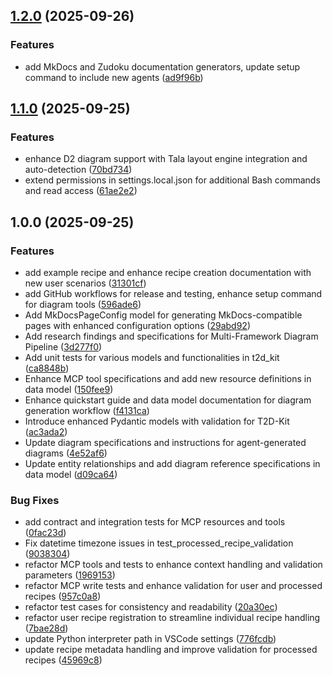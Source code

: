## [1.2.0](https://github.com/afterthought/t2d-kit/compare/v1.1.0...v1.2.0) (2025-09-26)

### Features

* add MkDocs and Zudoku documentation generators, update setup command to include new agents ([ad9f96b](https://github.com/afterthought/t2d-kit/commit/ad9f96b869daa6337dc2e36c41ced484ad5dd64b))

## [1.1.0](https://github.com/afterthought/t2d-kit/compare/v1.0.0...v1.1.0) (2025-09-25)

### Features

* enhance D2 diagram support with Tala layout engine integration and auto-detection ([70bd734](https://github.com/afterthought/t2d-kit/commit/70bd7344f42358522f7aaa38bea69e8119d0011b))
* extend permissions in settings.local.json for additional Bash commands and read access ([61ae2e2](https://github.com/afterthought/t2d-kit/commit/61ae2e26c98e9c34d42cf3e3f47718091cc82d83))

## 1.0.0 (2025-09-25)

### Features

* add example recipe and enhance recipe creation documentation with new user scenarios ([31301cf](https://github.com/afterthought/t2d-kit/commit/31301cfdba43cca2f71d688937541dbd35405409))
* add GitHub workflows for release and testing, enhance setup command for diagram tools ([596ade6](https://github.com/afterthought/t2d-kit/commit/596ade6456b0cbe174b81fe33a761329014c220f))
* Add MkDocsPageConfig model for generating MkDocs-compatible pages with enhanced configuration options ([29abd92](https://github.com/afterthought/t2d-kit/commit/29abd9203814599e62225590c3d3e9a81ed1b28e))
* Add research findings and specifications for Multi-Framework Diagram Pipeline ([3d277f0](https://github.com/afterthought/t2d-kit/commit/3d277f0b3a7ebd2aaa768eff652c60d71ec61bce))
* Add unit tests for various models and functionalities in t2d_kit ([ca8848b](https://github.com/afterthought/t2d-kit/commit/ca8848bee1c133d30d54638099858ec04637f321))
* Enhance MCP tool specifications and add new resource definitions in data model ([150fee9](https://github.com/afterthought/t2d-kit/commit/150fee9d8f2967c79e78ae7256182c68fc835d22))
* Enhance quickstart guide and data model documentation for diagram generation workflow ([f4131ca](https://github.com/afterthought/t2d-kit/commit/f4131caaf8ab1392204d8f072a3893f9c56e4d38))
* Introduce enhanced Pydantic models with validation for T2D-Kit ([ac3ada2](https://github.com/afterthought/t2d-kit/commit/ac3ada2cc6c30bfcfe531c021815b40af6bb4258))
* Update diagram specifications and instructions for agent-generated diagrams ([4e52af6](https://github.com/afterthought/t2d-kit/commit/4e52af69cc539cbbe0a1642b255073724bfe2240))
* Update entity relationships and add diagram reference specifications in data model ([d09ca64](https://github.com/afterthought/t2d-kit/commit/d09ca64d0e9e70e485f8240def27934d5b283e35))

### Bug Fixes

* add contract and integration tests for MCP resources and tools ([0fac23d](https://github.com/afterthought/t2d-kit/commit/0fac23dd625d3038c0b48e84b7151afd823f8a50))
* Fix datetime timezone issues in test_processed_recipe_validation ([9038304](https://github.com/afterthought/t2d-kit/commit/9038304d8d1dc10c7f5842de9a7d9f5060e56f2b))
* refactor MCP tools and tests to enhance context handling and validation parameters ([1969153](https://github.com/afterthought/t2d-kit/commit/1969153fb9c1849085fcba8d181aeb8bb1852adb))
* refactor MCP write tests and enhance validation for user and processed recipes ([957c0a8](https://github.com/afterthought/t2d-kit/commit/957c0a8a69c42a59aa78ca78887a6deb5982dd16))
* refactor test cases for consistency and readability ([20a30ec](https://github.com/afterthought/t2d-kit/commit/20a30ecda7ae18283075177f4171c2772e33c632))
* refactor user recipe registration to streamline individual recipe handling ([7bae28d](https://github.com/afterthought/t2d-kit/commit/7bae28d90412d79ee4af5a5cc0b21133892c9026))
* update Python interpreter path in VSCode settings ([776fcdb](https://github.com/afterthought/t2d-kit/commit/776fcdbd8da0d8e210953b206fff2a9e41c0f3db))
* update recipe metadata handling and improve validation for processed recipes ([45969c8](https://github.com/afterthought/t2d-kit/commit/45969c8c5e20b11fcc6640d4763db8b262f4df2c))

